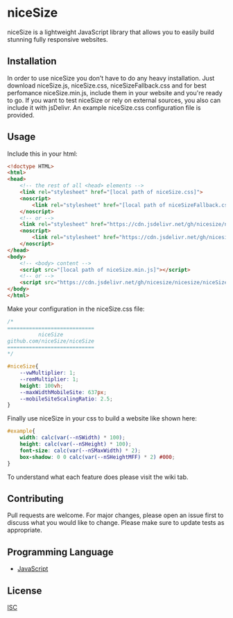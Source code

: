 # niceSize

niceSize is a lightweight JavaScript library that allows you to easily build stunning fully responsive websites.

## Installation

In order to use niceSize you don't have to do any heavy installation. Just download niceSize.js, niceSize.css, niceSizeFallback.css and for best perfomance niceSize.min.js, include them in your website and you're ready to go. If you want to test niceSize or rely on external sources, you also can include it with jsDelivr. An example niceSize.css configuration file is provided.

## Usage

Include this in your html:
```html
<!doctype HTML>
<html>
<head>
    <!-- the rest of all <head> elements -->
    <link rel="stylesheet" href="[local path of niceSize.css]">
    <noscript>
        <link rel="stylesheet" href="[local path of niceSizeFallback.css]">
    </noscript>
    <!-- or -->
    <link rel="stylesheet" href="https://cdn.jsdelivr.net/gh/nicesize/nicesize/niceSize.css">
    <noscript>
        <link rel="stylesheet" href="https://cdn.jsdelivr.net/gh/nicesize/nicesize/niceSizeFallback.css">
    </noscript>
</head>
<body>
    <!-- <body> content -->
    <script src="[local path of niceSize.min.js]"></script>
    <!-- or -->
    <script src="https://cdn.jsdelivr.net/gh/nicesize/nicesize/niceSize.min.js"></script>
</body>
</html>
```
Make your configuration in the niceSize.css file:
```css
/*
============================
          niceSize
github.com/niceSize/niceSize
============================
*/

#niceSize{
    --vwMultiplier: 1;
    --remMultiplier: 1;
    height: 100vh;
    --maxWidthMobileSite: 637px;
    --mobileSiteScalingRatio: 2.5;
}

```
Finally use niceSize in your css to build a website like shown here:
```css
#example{
    width: calc(var(--nSWidth) * 100);
    height: calc(var(--nSHeight) * 100);
    font-size: calc(var(--nSMaxWidth) * 2);
    box-shadow: 0 0 calc(var(--nSHeightMFF) * 2) #000;
}
```
To understand what each feature does please visit the wiki tab.

## Contributing

Pull requests are welcome. For major changes, please open an issue first to discuss what you would like to change.
Please make sure to update tests as appropriate.

## Programming Language
- [JavaScript](https://www.w3schools.com/js/DEFAULT.asp)

## License
[ISC](https://opensource.org/licenses/ISC)
